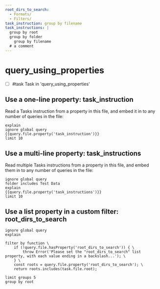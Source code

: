 ```yaml
---
root_dirs_to_search:
  - Formats/
  - Filters/
task_instruction: group by filename
task_instructions: |
  group by root
  group by folder
    group by filename
  # a comment
---
```


# query_using_properties

- [ ] #task Task in 'query_using_properties'

## Use a one-line property: task_instruction

Read a Tasks instruction from a property in this file, and embed it in to any number of queries in the file:

```tasks
explain
ignore global query
{{query.file.property('task_instruction')}}
limit 10
```

## Use a multi-line property: task_instructions

Read multiple Tasks instructions from a property in this file, and embed them in to any number of queries in the file:

```tasks
ignore global query
folder includes Test Data
explain
{{query.file.property('task_instructions')}}
limit 10
```

## Use a list property in a custom filter: root_dirs_to_search

```tasks
ignore global query
explain

filter by function \
    if (!query.file.hasProperty('root_dirs_to_search')) { \
        throw Error('Please set the "root_dirs_to_search" list property, with each value ending in a backslash...'); \
    } \
    const roots = query.file.property('root_dirs_to_search'); \
    return roots.includes(task.file.root);

limit groups 5
group by root
```
